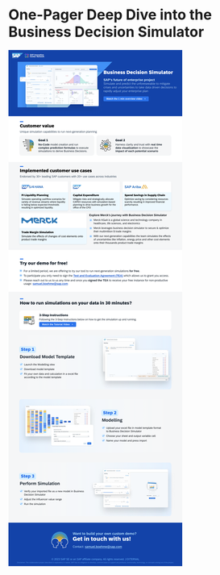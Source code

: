 # One-Pager Deep Dive into the Business Decision Simulator

![one_pager](https://github.com/SAP-samples/teched2023-AI261/blob/main/exercises/ex0/images/application_flow.png)


